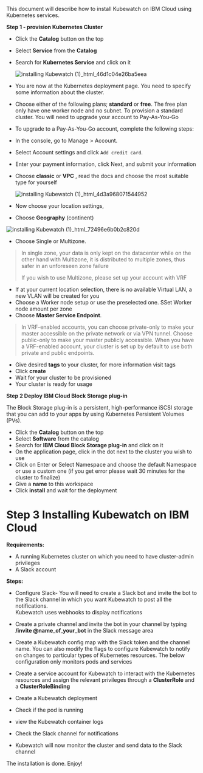 This document will describe how to install Kubewatch on IBM Cloud using Kubernetes services.

**Step 1 - provision Kubernetes Cluster**

- Click the **Catalog** button on the top
- Select **Service** from the **Catalog**
- Search for **Kubernetes Service** and click on it

  ![installing Kubewatch (1)_html_46d1c04e26ba5eea](https://user-images.githubusercontent.com/5286796/106396369-7ab63700-642d-11eb-803d-854f917fcf39.png)

- You are now at the Kubernetes deployment page. You need to specify some information about the cluster.

- Choose either of the following plans; **standard** or **free**. The free plan only have one worker node and no subnet. To provision a standard cluster.
  You will need to upgrade your account to Pay-As-You-Go
- To upgrade to a Pay-As-You-Go account, complete the following steps:
- In the console, go to Manage > Account.
- Select Account settings and click `Add credit card`.
- Enter your payment information, click Next, and submit your information
- Choose **classic** or **VPC** , read the docs and choose the most suitable type for yourself

  ![installing Kubewatch (1)_html_4d3a968071544952](https://user-images.githubusercontent.com/5286796/106396367-79850a00-642d-11eb-92cb-ed60e5998b4d.png)

- Now choose your location settings,
- Choose **Geography** (continent)

![installing Kubewatch (1)_html_72496e6b0b2c820d](https://user-images.githubusercontent.com/5286796/106396363-768a1980-642d-11eb-8eef-f5b71e6b24a4.png)

- Choose Single or Multizone. 

> In single zone, your data is only kept on the datacenter while on the other hand with Multizone, it is distributed to multiple zones, thus safer in an unforeseen zone failure
>
> If you wish to use Multizone, please set up your account with VRF

- If at your current location selection, there is no available Virtual LAN, a new VLAN will be created for you
- Choose a Worker node setup or use the preselected one. SSet Worker node amount per zone
- Choose **Master Service Endpoint**. 

> In VRF-enabled accounts, you can choose private-only to make your master accessible on the private network or via VPN tunnel. Choose public-only to make your master publicly     accessible. When you have a VRF-enabled account, your cluster is set up by default to use both private and public endpoints.
   
- Give desired **tags** to your cluster, for more information visit tags
- Click **create**
- Wait for your cluster to be provisioned
- Your cluster is ready for usage

**Step 2 Deploy IBM Cloud Block Storage plug-in**

The Block Storage plug-in is a persistent, high-performance iSCSI storage that you can add to your apps by using Kubernetes Persistent Volumes (PVs).

- Click the **Catalog** button on the top
- Select **Software** from the catalog
- Search for **IBM Cloud Block Storage plug-in** and click on it
- On the application page, click in the dot next to the cluster you wish to use
- Click on Enter or Select Namespace and choose the default Namespace or use a custom one (if you get error please wait 30 minutes for the cluster to finalize)
- Give a **name** to this workspace
- Click **install** and wait for the deployment

# **Step 3 Installing Kubewatch on IBM Cloud**

**Requirements:**

- A running Kubernetes cluster on which you need to have cluster-admin privileges
- A Slack account

**Steps:**

- Configure Slack- You will need to create a Slack bot and invite the bot to the Slack channel in which you want Kubewatch to post all the notifications. 	
  Kubewatch uses webhooks to display notifications

- Create a private channel and invite the bot in your channel by typing **/invite 	@name_of_your_bot** in the Slack message area

- Create a Kubewatch config map with the Slack token and the channel name. You can also modify the flags to configure Kubewatch to notify on changes to particular types of Kubernetes resources. The below configuration only monitors pods and services

- Create a service account for Kubewatch to interact with the Kubernetes resources and assign the relevant privileges through a **ClusterRole** and a **ClusterRoleBinding**

- Create a Kubewatch deployment
- Check if the pod is running
- view the Kubewatch container logs 
- Check the Slack channel for notifications
- Kubewatch will now monitor the cluster and send data to the Slack channel

The installation is done. Enjoy!

 


 
